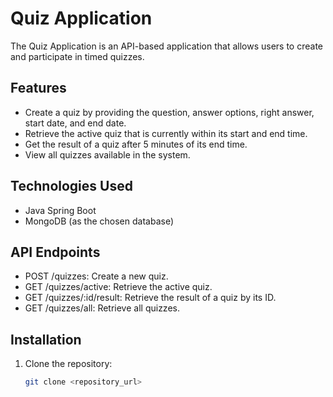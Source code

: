# Quiz Application

The Quiz Application is an API-based application that allows users to create and participate in timed quizzes.

## Features

- Create a quiz by providing the question, answer options, right answer, start date, and end date.
- Retrieve the active quiz that is currently within its start and end time.
- Get the result of a quiz after 5 minutes of its end time.
- View all quizzes available in the system.

## Technologies Used

- Java Spring Boot
- MongoDB (as the chosen database)

## API Endpoints

- POST /quizzes: Create a new quiz.
- GET /quizzes/active: Retrieve the active quiz.
- GET /quizzes/:id/result: Retrieve the result of a quiz by its ID.
- GET /quizzes/all: Retrieve all quizzes.

## Installation

1. Clone the repository:

   ```bash
   git clone <repository_url>
